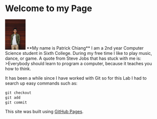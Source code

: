 # Welcome to my Page
<img src="KADOFF.JPG" height="100">
**My name is Patrick Chiang**
I am a 2nd year Computer Science student in Sixth College. During my free time I like to play music, dance, or game. A quote from Steve Jobs that has stuck with me is:
>Everybody should learn to program a computer, because it teaches you how to think.

It has been a while since I have worked with Git so for this Lab I had to search up easy commands such as:
```
git checkout
git add
git commit
```

This site was built using [GitHub Pages](https://pages.github.com/).
